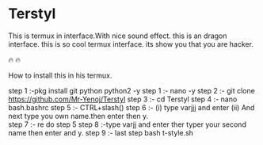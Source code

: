 # Terstyl
This is termux in interface.With nice sound effect.
this is an dragon interface.
this is so cool termux  interface.
its show you that you are hacker.

🔥 🔥 

















How to install this in his termux.


step 1 :-pkg install git python python2 -y
step 1 :- nano -y
step 2 :- git clone https://github.com/Mr-Yenoj/Terstyl
step 3 :- cd Terstyl
step 4 :- nano bash.bashrc
step 5 :- CTRL+slash(\)
step 6 :- (i) type varjjj and enter
          (ii) And next type you own name.then enter then y.          
step 7 :- re do step 5
step 8 :-type varjj and enter ther typer your second name then enter and y. 
step 9 :- last step bash t-style.sh
